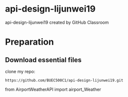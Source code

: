 # api-design-lijunwei19
api-design-lijunwei19 created by GitHub Classroom


# Preparation
## Download essential files    
clone my repo:   
```
https://github.com/BUEC500C1/api-design-lijunwei19.git
```

from AirportWeatherAPI import airport_Weather 
```
  
```
